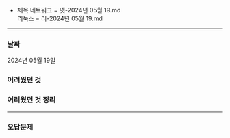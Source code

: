 - 제목
네트워크 = 넷-2024년 05월 19.md  
리눅스 = 리-2024년 05월 19.md  

*** 

<h3>날짜</h3>
2024년 05월 19일  

<h3>어려웠던 것</h3>

<h3>어려웠던 것 정리</h3>

***

<h3>오답문제</h3>
